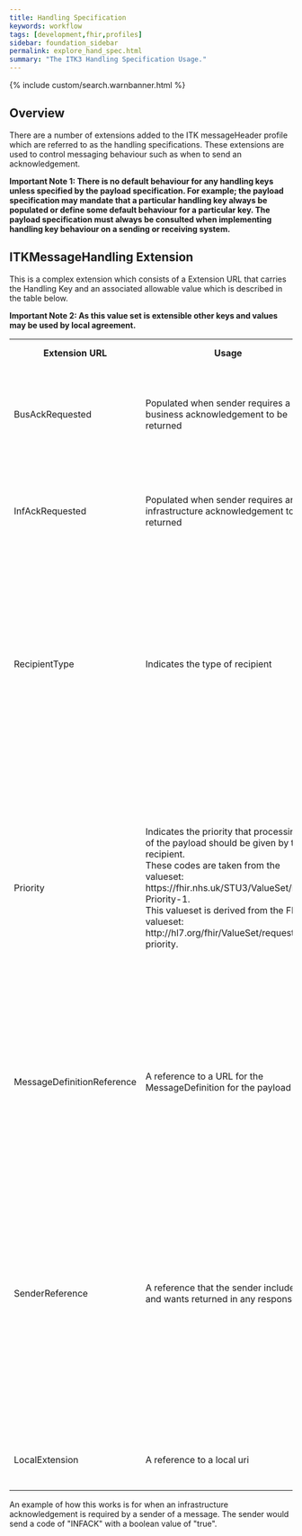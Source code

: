 ```yaml
---
title: Handling Specification
keywords: workflow
tags: [development,fhir,profiles]
sidebar: foundation_sidebar
permalink: explore_hand_spec.html
summary: "The ITK3 Handling Specification Usage."
---
```


{% include custom/search.warnbanner.html %}

## Overview ##

There are a number of extensions added to the ITK messageHeader profile which are referred to as the handling specifications. These extensions are used to control messaging behaviour such as when to send an acknowledgement. 

**Important Note 1: There is no default behaviour for any handling keys unless specified by the payload specification.  For example; the payload specification may mandate that a particular handling key always be populated or define some default behaviour for a particular key.  The payload specification must always be consulted when implementing handling key behaviour on a sending or receiving system.**

## ITKMessageHandling Extension ##

This is a complex extension which consists of a Extension URL that carries the Handling Key and an associated allowable value which is described in the table below. 

**Important Note 2: As this value set is extensible other keys and values may be used by local agreement.**


<table width="100%">
<tr>
<th>Extension URL</th>
<th>Usage</th>
<th>Allowable Values</th>
<th>Definition</th>
</tr>

<tr>
<td rowspan="2">BusAckRequested</td>
<td rowspan="2">Populated when sender requires a business acknowledgement to be returned</td>
<td>true</td>
<td>The business acknowledgement has been requested</td>
</tr>
<tr>
<td>false</td>
<td>The business acknowledgement has not been requested</td>
</tr>

<tr>
<td rowspan="2">InfAckRequested</td>
<td rowspan="2">Populated when sender requires an infrastructure acknowledgement to be returned</td>
<td>true</td>
<td>The business acknowledgement has been requested</td>
</tr>
<tr>
<td>false</td>
<td>The business acknowledgement has not been requested</td>
</tr>


<tr>
<td rowspan="2">RecipientType</td>
<td rowspan="2">Indicates the type of recipient</td>
<td>FA</td>
<td>For Action - the recipient has been sent the payload for action. The action required by the recipient will be either explicit in the payload or there will be a business rule defined.</td>  
</tr>
<tr>
<td>FI</td>
<td>For information - No Action is required by the recipient and they may process the payload as they see fit.</td>
</tr>

<tr>
<td rowspan="4">Priority</td>
<td rowspan="4">Indicates the priority that processing of the payload should be given by the recipient.<br>These codes are taken from the valueset: https://fhir.nhs.uk/STU3/ValueSet/ITK-Priority-1. <br>This valueset is derived from the FHIR valueset: http://hl7.org/fhir/ValueSet/request-priority.</td>
<td>routine</td>
<td>The request has normal priority</td>
</tr>
<tr>
<td>urgent</td>
<td>The request should be actioned promptly - higher priority than routine</td>
</tr>
<tr>
<td>asap</td>
<td>The request should be actioned as soon as possible - higher priority than urgent</td>
</tr>
<tr>
<td>stat</td>
<td>The request should be actioned immediately - highest possible priority. E.g. an emergency</td>
</tr>

<tr>
<td>MessageDefinitionReference</td>
<td>A reference to a URL for the MessageDefinition for the payload</td>
<td>URL</td>
<td>This MessageDefinition will detail the information to allow correct processing of the payload. Such as profiles used, message event type, profiles used, responses allowed/ required etc...</td>
</tr>

<tr>
<td>SenderReference </td>
<td>A reference that the sender includes and wants returned in any response. </td>
<td>Any String up to 255 Characters  </td>
<td>This is a NHS 111 requirement.  This extension allows the sender to send a reference string which can be returned to the sender when there are issues.  The default behaviour is that if a sender reference is received the receiving system should be capable of returning the reference to the sender.  Note, in the previous release of this specification this was a separate extension.</td>
</tr>

<tr>
<td>LocalExtension</td>
<td>A reference to a local uri</td>
<td>This can be any type of value</td>
<td>This provides the flexibility of locally defined extensions being used</td>
</tr>


</table>


An example of how this works is for  when an infrastructure acknowledgement is required by a sender of a message. The sender would send a code of "INFACK" with a boolean value of "true".

<script src="https://gist.github.com/IOPS-DEV/0967d8a887fca4fa918d07ab623d1968.js"></script>

